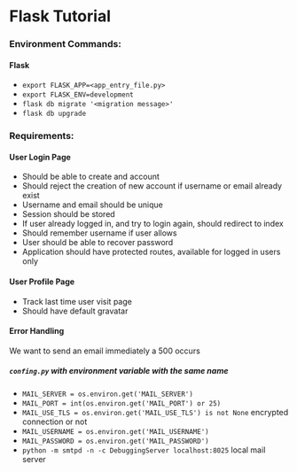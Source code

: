 # Flask Tutorial

### Environment Commands:
#### Flask
- `export FLASK_APP=<app_entry_file.py>`
- `export FLASK_ENV=development`
- `flask db migrate '<migration message>'`
- `flask db upgrade`

### Requirements:
#### User Login Page
- Should be able to create and account
- Should reject the creation of new account if username or email already exist
- Username and email should be unique
- Session should be stored
- If user already logged in, and try to login again, should redirect to index
- Should remember username if user allows
- User should be able to recover password
- Application should have protected routes, available for logged in users only
#### User Profile Page
- Track last time user visit page
- Should have default gravatar
#### Error Handling
We want to send an email immediately a 500 occurs 
##### `confing.py` with environment variable with the same name
- `MAIL_SERVER = os.environ.get('MAIL_SERVER')`
- `MAIL_PORT = int(os.environ.get('MAIL_PORT') or 25)`
- `MAIL_USE_TLS = os.environ.get('MAIL_USE_TLS') is not None` encrypted connection or not
- `MAIL_USERNAME = os.environ.get('MAIL_USERNAME')`
- `MAIL_PASSWORD = os.environ.get('MAIL_PASSWORD')`
- `python -m smtpd -n -c DebuggingServer localhost:8025` local mail server

